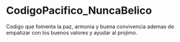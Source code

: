 # CodigoPacifico_NuncaBelico
Codigo que fomenta la paz, armonia y buena convivencia ademas de empatizar con los buenos valores y ayudar al projimo.
